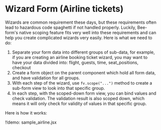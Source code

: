 # Wizard Form (Airline tickets)

Wizards are common requirement these days, but these requirements often lead to hazardous code spaghetti if not handled properly. Luckily, Bee-form's native scoping feature fits very well into these requirements and can help you create complicated wizards very easily. Here is what we need to do:

 1. Separate your form data into different groups of sub-data, for example, if you are creating an airline booking ticket wizard, you may want to have your data divided into: flight, guests, time, seat_positions, checkout
 2. Create a form object on the parent component which hold all form data, and have validation for all groups.
 3. With each step of the wizard, use `fv.scope("...")` method to create a sub-form view to look into that specific group.
 4. In each step, with the scoped-down form view, you can bind values and check validation. The validation result is also scoped down, which means it will only check for validity of values in that specific group.
 
Here is how it works:

!!demo: sample_airline.jsx


